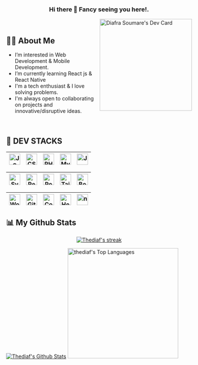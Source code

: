 <h3 align="center">Hi there 👋 Fancy seeing you here!.</h3>

<a href="https://app.daily.dev/thediaf"><img src="https://api.daily.dev/devcards/7c4f783248a54d8ca4990f5c0e587824.png?r=m04" width="250px" align="right" alt="Diafra Soumare's Dev Card"/></a>

&nbsp;&nbsp;&nbsp;&nbsp;

## 🙋‍♂️ About Me

- I’m interested in Web Development & Mobile Development.
- I’m currently learning React js & React Native
- I'm a tech enthusiast & I love solving problems. 
- I'm always open to collaborating on projects and innovative/disruptive ideas.

&nbsp;&nbsp;

## 🚀 DEV STACKS 


<img align="center" alt="JS" title="JS" width="30px" height="30px" src="https://cdn.svgporn.com/logos/javascript.svg">|<img align="center" title="CSS" alt="CSS" width="30px" height="30px" src="https://cdn.svgporn.com/logos/css-3.svg">|<img align="center" title="PHP" alt="PHP" width="30px" height="30px" src="https://cdn.svgporn.com/logos/php.svg" />|<img align="center" title="Mysql" alt="Mysql" width="30px" height="30px" src="https://cdn.svgporn.com/logos/mysql-icon.svg">|<img align="center" title="Java" alt="Java" width="30px" height="30px" src="https://cdn.svgporn.com/logos/java.svg">|
|--|--|--|--|--|

|<img align="center" title="Symfony" alt="Symfony" width="30px" height="30px" src="https://cdn.svgporn.com/logos/symfony.svg">|<img align="center" title="React" alt="React" width="30px" height="30px" src="https://cdn.svgporn.com/logos/react.svg">|<img align="center" title="Postgresql" alt="Postgresql" width="30px" height="30px" src="https://cdn.svgporn.com/logos/postgresql.svg">|<img align="center" title="Tailwind" alt="Tailwind" width="30px" height="30px" src="https://cdn.svgporn.com/logos/tailwindcss-icon.svg">|<img align="center" title="Bootstrap" alt="Bootstrap" width="30px" height="30px" src="https://cdn.svgporn.com/logos/bootstrap.svg">
|--|--|--|--|--|

<img align="center" title="Wordpress" alt="Wordpress" width="30px" height="30px" src="https://cdn.svgporn.com/logos/wordpress-icon.svg">|<img align="center" title="Git" alt="Git" width="30px" height="30px" src="https://cdn.svgporn.com/logos/git-icon.svg">|<img align="center" title="Composer" alt="Composer" width="30px" height="30px" src="https://cdn.svgporn.com/logos/composer.svg">|<img align="center" title="Heroku" alt="Heroku" width="30px" height="30px" src="https://cdn.svgporn.com/logos/heroku-icon.svg">|<img align="center" title="npm" alt="npm" width="30px" height="30px" src="https://cdn.svgporn.com/logos/npm.svg">
|--|--|--|--|--|


## 📊 My Github Stats

<p align="center">
    <a href="https://github.com/thediaf">
        <img title="🔥 Get streak stats for your profile at git.io/streak-stats" alt="Thediaf's streak" src="https://github-readme-streak-stats.herokuapp.com?user=thediaf&theme=black-ice&hide_border=true&date_format=M%20j%5B%2C%20Y%5D"/>
    </a>
</p>
    <a href="https://github.com/thediaf"><img alt="Thediaf's Github Stats" src="https://github-readme-stats.vercel.app/api?username=thediaf&show_icons=true&count_private=true&theme=react&hide_border=true&bg_color=0D1117" /></a>
  <a href="https://github.com/thediaf"><img alt="thediaf's Top Languages" src="https://github-readme-stats.vercel.app/api/top-langs/?username=thediaf&langs_count=8&count_private=true&layout=compact&theme=react&hide_border=true&bg_color=0D1117" width="300px"/></a>
  <br/>

